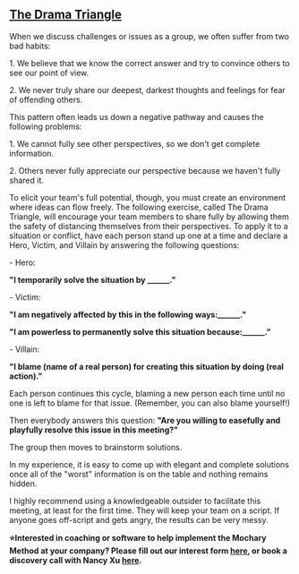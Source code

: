 ## [The Drama Triangle](https://docs.google.com/document/d/19Zg0OfkR5-EXyiL8Zd8sfiCWl1D3h89eO_OPgF7Fdqc/edit#)

When we discuss challenges or issues as a group, we often suffer from two bad habits:

1\. We believe that we know the correct answer and try to convince others to see our point of view.

2\. We never truly share our deepest, darkest thoughts and feelings for fear of offending others.

This pattern often leads us down a negative pathway and causes the following problems:

1\. We cannot fully see other perspectives, so we don't get complete information.

2\. Others never fully appreciate our perspective because we haven't fully shared it.

To elicit your team's full potential, though, you must create an environment where ideas can flow freely. The following exercise, called The Drama Triangle, will encourage your team members to share fully by allowing them the safety of distancing themselves from their perspectives. To apply it to a situation or conflict, have each person stand up one at a time and declare a Hero, Victim, and Villain by answering the following questions:

\- Hero:

**"I temporarily solve the situation by \_\_\_\_\_\_."**

\- Victim:

**"I am negatively affected by this in the following ways:\_\_\_\_\_\_."**

**"I am powerless to permanently solve this situation because:\_\_\_\_\_\_."**

\- Villain:

**"I blame (name of a real person) for creating this situation by doing (real action)."**

Each person continues this cycle, blaming a new person each time until no one is left to blame for that issue. (Remember, you can also blame yourself\!)

Then everybody answers this question: **"Are you willing to easefully and playfully resolve this issue in this meeting?"**

The group then moves to brainstorm solutions.

In my experience, it is easy to come up with elegant and complete solutions once all of the "worst" information is on the table and nothing remains hidden.

I highly recommend using a knowledgeable outsider to facilitate this meeting, at least for the first time. They will keep your team on a script. If anyone goes off-script and gets angry, the results can be very messy.

**⭐Interested in coaching or software to help implement the Mochary Method at your company? Please fill out our interest form [here](https://mocharymethod.typeform.com/interest), or book a discovery call with Nancy Xu [here](https://calendly.com/nancy-mm/30).**
